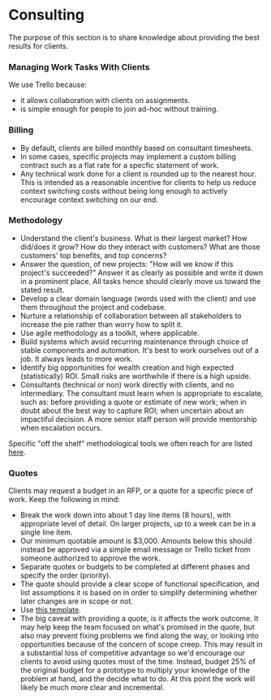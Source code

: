 # Consulting

The purpose of this section is to share knowledge about providing the best results for clients.

### Managing Work Tasks With Clients

We use Trello because:
  * it allows collaboration with clients on assignments.
  * is simple enough for people to join ad-hoc without training.

### Billing
  * By default, clients are billed monthly based on consultant timesheets.
  * In some cases, specific projects may implement a custom billing contract such as a flat rate for a specfic statement of work.
  * Any technical work done for a client is rounded up to the nearest hour. This is intended as a reasonable incentive for clients to help us reduce context switching costs without being long enough to actively encourage context switching on our end.

### Methodology
  * Understand the client's business. What is their largest market? How did/does it grow? How do they interact with customers? What are those customers' top benefits, and top concerns?
  * Answer the question, of new projects: "How will we know if this project's succeeded?" Answer it as clearly as possible and write it down in a prominent place. All tasks hence should clearly move us toward the stated result.
  * Develop a clear domain language (words used with the client) and use them throughout the project and codebase.
  * Nurture a relationship of collaboration between all stakeholders to increase the pie rather than worry how to split it.
  * Use agile methodology as a toolkit, where applicable.
  * Build systems which avoid recurring maintenance through choice of stable components and automation. It's best to work ourselves out of a job. It always leads to more work.
  * Identify big opportunities for wealth creation and high expected (statistically) ROI. Small risks are worthwhile if there is a high upside.
  * Consultants (technical or non) work directly with clients, and no intermediary. The consultant must learn when is appropriate to escalate, such as: before providing a quote or estimate of new work; when in doubt about the best way to capture ROI; when uncertain about an impactiful decision. A more senior staff person will provide mentorship when escalation occurs.

Specific "off the shelf" methodological tools we often reach for are listed [here](./METHODOLOGY.md).

### Quotes
Clients may request a budget in an RFP, or a quote for a specific piece of work. Keep the following in mind:
  * Break the work down into about 1 day line items (8 hours), with appropriate level of detail. On larger projects, up to a week can be in a single line item.
  * Our minimum quotable amount is $3,000. Amounts below this should instead be approved via a simple email message or Trello ticket from someone authorized to approve the work.
  * Separate quotes or budgets to be completed at different phases and specify the order (priority).
  * The quote should provide a clear scope of functional specification, and list assumptions it is based on in order to simplify determining whether later changes are in scope or not.
  * Use [this template](https://docs.google.com/spreadsheets/d/1Gc_xjX-SnOvQ9QemLBrsYtPrBZISqT4H7qFw_Wkn3Co/edit#gid=0).
  * The big caveat with providing a quote, is it affects the work outcome. It may help keep the team focused on what's promised in the quote, but also may prevent fixing problems we find along the way, or looking into opportunities because of the concern of scope creep. This may result in a substantial loss of competitive advantage so we'd encourage our clients to avoid using quotes most of the time. Instead, budget 25% of the original budget for a prototype to multiply your knowledge of the problem at hand, and the decide what to do. At this point the work will likely be much more clear and incremental.

